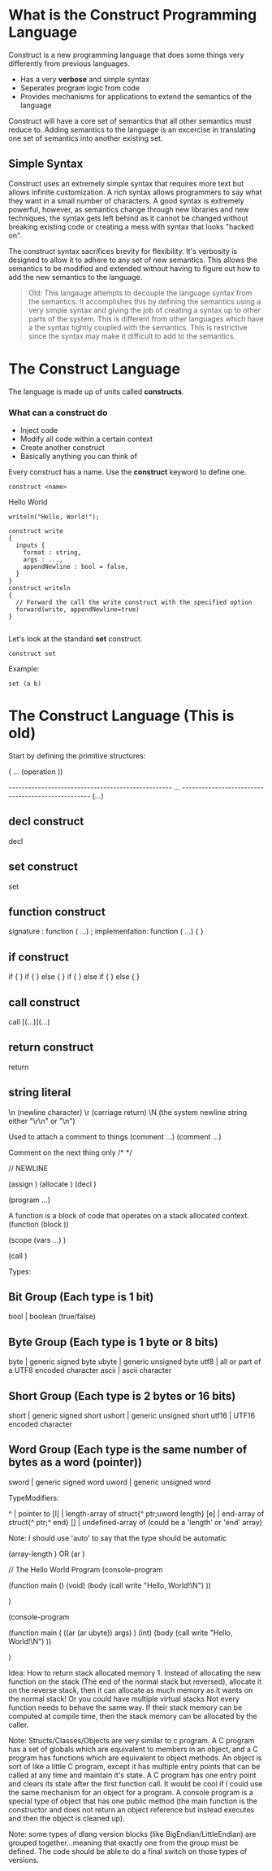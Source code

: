 What is the Construct Programming Language
===================================================
Construct is a new programming language that does some things very differently from previous languages.
- Has a very **verbose** and simple syntax
- Seperates program logic from code
- Provides mechanisms for applications to extend the semantics of the language

Construct will have a core set of semantics that all other semantics must reduce to.  Adding semantics to the language is an excercise in translating one set of semantics into another existing set.

## Simple Syntax
Construct uses an extremely simple syntax that requires more text but allows infinite customization.  A rich syntax allows programmers to say what they want in a small number of characters.  A good syntax is extremely powerful, however, as semantics change through new libraries and new techniques, the syntax gets left behind as it cannot be changed without breaking existing code or creating a mess with syntax that looks "hacked on".

The construct syntax sacrifices brevity for flexibility.  It's verbosity is designed to allow it to adhere to any set of new semantics.  This allows the semantics to be modified and extended without having to figure out how to add the new semantics to the language.

> Old: This langauge attempts to decouple the language syntax from the semantics. It accomplishes this by defining the semantics using a very simple syntax and giving the job of creating a syntax up to other parts of the system.  This is different from other languages which have a the syntax tightly coupled with the semantics.  This is restrictive since the syntax may make it difficult to add to the semantics.

# The Construct Language

The language is made up of units called **constructs**.

### What can a construct do
- Inject code
- Modify all code within a certain context
- Create another construct
- Basically anything you can think of

Every construct has a name. Use the **construct** keyword to define one.
```
construct <name>
```

Hello World
```
writeln("Hello, World!");
```

```
construct write
{
  inputs {
    format : string,
    args : ...,
    appendNewline : bool = false,
  }
}
construct writeln
{
  // Forward the call the write construct with the specified option
  forward(write, appendNewline=true)
}


```







Let's look at the standard **set** construct.
```
construct set
```

Example:
```
set (a b)
```



# The Construct Language (This is old)
Start by defining the primitive structures:

(<name> <required-args>... (operation <args>))

<type>
--------------------------------------------------
...

<return-types>
--------------------------------------------------
<type>
(<type>...)

decl construct
--------------------------------------------------
decl <options> <type> <name> <value>

set construct
--------------------------------------------------
set <targets> <sources>

function construct
--------------------------------------------------
signature     : function <return-types> <name> (<arg-type> <arg-name>...) <options>;
implementation: function <return-types> <name> (<arg-type> <arg-name>...) <options> { <implementation> }

if construct
--------------------------------------------------
if <condition> <options> { <body> }
if <condition> <options> { <body> } else <options> { <body> }
if <condition> <options> { <body> } else if <condition> <options> { <body> } else { <body> }

call construct
--------------------------------------------------
call <function-name> <options> [(<outputs>...)](<values>...)

return construct
--------------------------------------------------
return <options> <expression>



string literal
--------------------------------------------------
\n (newline character)
\r (carriage return)
\N (the system newline string either "\r\n" or "\n")



Used to attach a comment to things
(comment <comment-string> <things>...)
(comment <comment-string> <things>...)

Comment on the next thing only
/* <comment-string> */ <thing>

// <comment-string> NEWLINE <thing>

(assign <destination> <source>)
(allocate <size> <name>)
(decl <type> <name>)

(program <instructions>...)



A function is a block of code that operates on a stack allocated context.
(function <input-args> <output-args> (block <body>))


(scope (vars <vars>...) <statements>)

(call <function-name>)

Types:

Bit Group (Each type is 1 bit)
--------------------------------------------------
bool       | boolean (true/false)

Byte Group (Each type is 1 byte or 8 bits)
--------------------------------------------------
byte       | generic signed byte
ubyte      | generic unsigned byte
utf8       | all or part of a UTF8 encoded character
ascii      | ascii character

Short Group (Each type is 2 bytes or 16 bits)
--------------------------------------------------
short      | generic signed short
ushort     | generic unsigned short
utf16      | UTF16 encoded character

Word Group (Each type is the same number of bytes as a word (pointer))
--------------------------------------------------
sword      | generic signed word
uword      | generic unsigned word

TypeModifiers:

^ <type>   | pointer to <type>
[l] <type> | length-array of <type> struct{^<type> ptr;uword length}
[e] <type> | end-array of <type> struct{^<type> ptr;^<type> end}
[] <type>  | undefined-array of <type> (could be a 'length' or 'end' array)

Note: I should use 'auto' to say that the type should be automatic

(array-length <type>) OR (ar <type>)

// The Hello World Program
(console-program

(function main () (void) (body
	(call write "Hello, World!\N")
))

)

(console-program

(function main ( ((ar (ar ubyte)) args) ) (int) (body
	(call write "Hello, World!\N")
))

)



Idea: How to return stack allocated memory
	1. Instead of allocating the new function on the stack (The end of the normal stack but reversed), allocate it on the reverse stack, then it can allocate as much memory as it wants on the normal stack!  Or you could have multiple virtual stacks
Not every function needs to behave the same way.  If their stack memory can be computed at compile time, then the stack memory can be allocated by the caller.

Note: Structs/Classes/Objects are very similar to c program.  A C program has a set of globals which are equivalent to members in an object, and a C program has functions which are equivalent to object methods.  An object is sort of like a little C program, except it has multiple entry points that can be called at any time and maintain it's state.  A C program has one entry point and clears its state after the first function call.  It would be cool if I could use the same mechanism for an object for a program.  A console program is a special type of object that has one public method (the main function is the constructor and does not return an object reference but instead executes and then the object is cleaned up).

Note: some types of dlang version blocks (like BigEndian/LittleEndian) are grouped together...meaning that exactly one from the group must be defined.  The code should be able to do a final switch on those types of versions.
